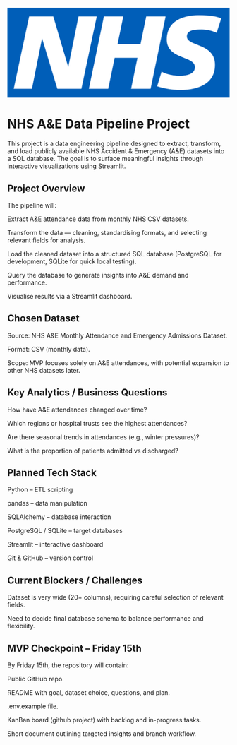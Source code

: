 ![NHS logo](static/nhs-logo.png)

# NHS A&E Data Pipeline Project

This project is a data engineering pipeline designed to extract, transform, and load publicly available NHS Accident & Emergency (A&E) datasets into a SQL database. The goal is to surface meaningful insights through interactive visualizations using Streamlit.

## Project Overview

The pipeline will:

Extract A&E attendance data from monthly NHS CSV datasets.

Transform the data — cleaning, standardising formats, and selecting relevant fields for analysis.

Load the cleaned dataset into a structured SQL database (PostgreSQL for development, SQLite for quick local testing).

Query the database to generate insights into A&E demand and performance.

Visualise results via a Streamlit dashboard.

## Chosen Dataset

Source: NHS A&E Monthly Attendance and Emergency Admissions Dataset.

Format: CSV (monthly data).

Scope: MVP focuses solely on A&E attendances, with potential expansion to other NHS datasets later.

## Key Analytics / Business Questions

How have A&E attendances changed over time?

Which regions or hospital trusts see the highest attendances?

Are there seasonal trends in attendances (e.g., winter pressures)?

What is the proportion of patients admitted vs discharged?

## Planned Tech Stack

Python – ETL scripting

pandas – data manipulation

SQLAlchemy – database interaction

PostgreSQL / SQLite – target databases

Streamlit – interactive dashboard

Git & GitHub – version control

## Current Blockers / Challenges

Dataset is very wide (20+ columns), requiring careful selection of relevant fields.

Need to decide final database schema to balance performance and flexibility.


## MVP Checkpoint – Friday 15th

By Friday 15th, the repository will contain:

Public GitHub repo.

README with goal, dataset choice, questions, and plan.

.env.example file.

KanBan board (github project) with backlog and in-progress tasks.

Short document outlining targeted insights and branch workflow.
